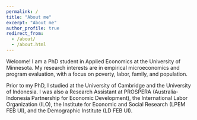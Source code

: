 ```yaml
---
permalink: /
title: "About me"
excerpt: "About me"
author_profile: true
redirect_from: 
  - /about/
  - /about.html
---
```


Welcome! I am a PhD student in Applied Economics at the University of Minnesota. My research interests are in empirical microeconomics and program evaluation, with a focus on poverty, labor, family, and population.

Prior to my PhD, I studied at the University of Cambridge and the University of Indonesia. I was also a Research Assistant at PROSPERA (Australia-Indonesia Partnership for Economic Development), the International Labor Organization (ILO), the Institute for Economic and Social Research (LPEM FEB UI), and the Demographic Institute (LD FEB UI).